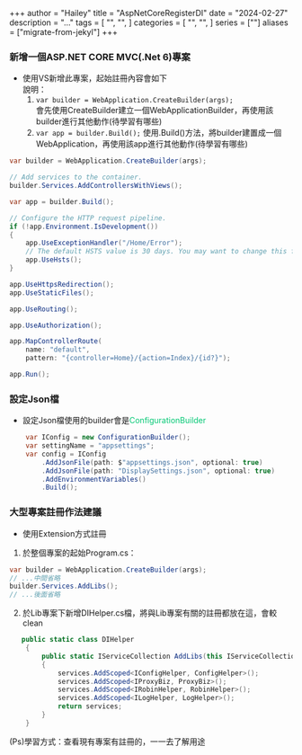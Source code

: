 +++
author = "Hailey"
title = "AspNetCoreRegisterDI"
date = "2024-02-27"
description = "…"
tags = [
    "",
    "",
]
categories = [
    "",
    "",
]
series = [""]
aliases = ["migrate-from-jekyl"]
+++



### 新增一個ASP.NET CORE MVC(.Net 6)專案
* 使用VS新增此專案，起始註冊內容會如下  
  說明：  
  1. `var builder = WebApplication.CreateBuilder(args);`  
    會先使用CreateBuilder建立一個WebApplicationBuilder，再使用該builder進行其他動作(待學習有哪些)
  2. `var app = builder.Build();`
    使用.Build()方法，將builder建置成一個WebApplication，再使用該app進行其他動作(待學習有哪些)



```c# {.line-numbers}
var builder = WebApplication.CreateBuilder(args);

// Add services to the container.
builder.Services.AddControllersWithViews();

var app = builder.Build();

// Configure the HTTP request pipeline.
if (!app.Environment.IsDevelopment())
{
    app.UseExceptionHandler("/Home/Error");
    // The default HSTS value is 30 days. You may want to change this for production scenarios, see https://aka.ms/aspnetcore-hsts.
    app.UseHsts();
}

app.UseHttpsRedirection();
app.UseStaticFiles();

app.UseRouting();

app.UseAuthorization();

app.MapControllerRoute(
    name: "default",
    pattern: "{controller=Home}/{action=Index}/{id?}");

app.Run();
```

### 設定Json檔
* 設定Json檔使用的builder會是<font color="	#02C874">ConfigurationBuilder</font>

```c#
    var IConfig = new ConfigurationBuilder();
    var settingName = "appsettings";
    var config = IConfig
        .AddJsonFile(path: $"appsettings.json", optional: true)
        .AddJsonFile(path: "DisplaySettings.json", optional: true)
        .AddEnvironmentVariables()
        .Build();
```





### 大型專案註冊作法建議

* 使用Extension方式註冊  
 1. 於整個專案的起始Program.cs：

```c#
var builder = WebApplication.CreateBuilder(args);
// ...中間省略
builder.Services.AddLibs();
// ...後面省略
```
  2. 於Lib專案下新增DIHelper.cs檔，將與Lib專案有關的註冊都放在這，會較clean
```c#
   public static class DIHelper
    {
        public static IServiceCollection AddLibs(this IServiceCollection services)
        {
            services.AddScoped<IConfigHelper, ConfigHelper>();
            services.AddScoped<IProxyBiz, ProxyBiz>();
            services.AddScoped<IRobinHelper, RobinHelper>();
            services.AddScoped<ILogHelper, LogHelper>();
            return services;
        }
    }

```












(Ps)學習方式：查看現有專案有註冊的，一一去了解用途
